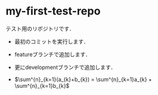 # my-first-test-repo

テスト用のリポジトリです．

- 最初のコミットを実行します．
- featureブランチで追加します．
- 更にdevelopmentブランチで追加します．

- $\sum^{n}_{k=1}(a_{k}+b_{k}) = \sum^{n}_{k=1}a_{k} + \sum^{n}_{k=1}b_{k}$
